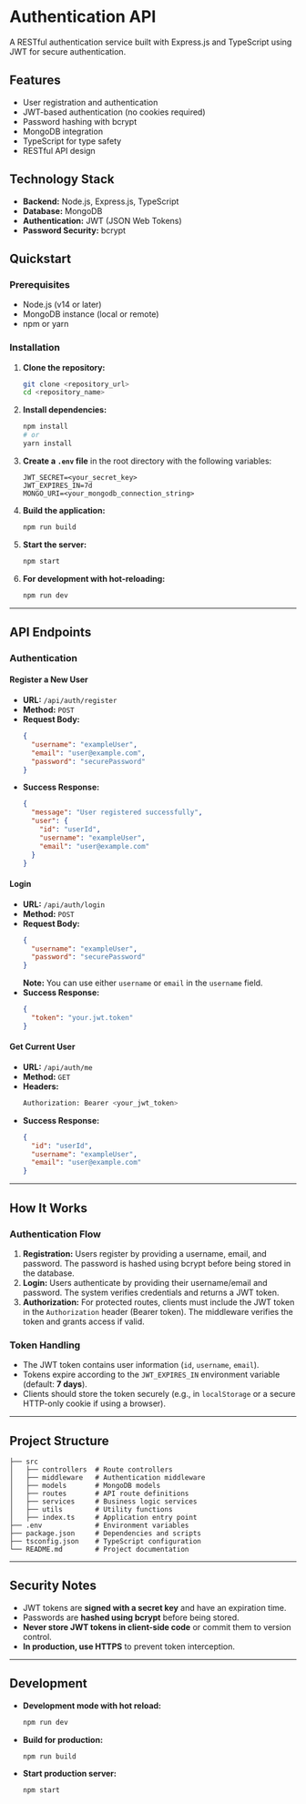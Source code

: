 # Authentication API

A RESTful authentication service built with Express.js and TypeScript using JWT for secure authentication.

## Features
- User registration and authentication
- JWT-based authentication (no cookies required)
- Password hashing with bcrypt
- MongoDB integration
- TypeScript for type safety
- RESTful API design

## Technology Stack
- **Backend:** Node.js, Express.js, TypeScript
- **Database:** MongoDB
- **Authentication:** JWT (JSON Web Tokens)
- **Password Security:** bcrypt

## Quickstart

### Prerequisites
- Node.js (v14 or later)
- MongoDB instance (local or remote)
- npm or yarn

### Installation

1. **Clone the repository:**
   ```sh
   git clone <repository_url>
   cd <repository_name>
   ```

2. **Install dependencies:**
   ```sh
   npm install  
   # or
   yarn install
   ```

3. **Create a `.env` file** in the root directory with the following variables:
   ```env
   JWT_SECRET=<your_secret_key>
   JWT_EXPIRES_IN=7d
   MONGO_URI=<your_mongodb_connection_string>
   ```

4. **Build the application:**
   ```sh
   npm run build
   ```

5. **Start the server:**
   ```sh
   npm start
   ```

6. **For development with hot-reloading:**
   ```sh
   npm run dev
   ```

---

## API Endpoints

### Authentication

#### Register a New User
- **URL:** `/api/auth/register`
- **Method:** `POST`
- **Request Body:**
  ```json
  {
    "username": "exampleUser",
    "email": "user@example.com",
    "password": "securePassword"
  }
  ```
- **Success Response:**
  ```json
  {
    "message": "User registered successfully",
    "user": {
      "id": "userId",
      "username": "exampleUser",
      "email": "user@example.com"
    }
  }
  ```

#### Login
- **URL:** `/api/auth/login`
- **Method:** `POST`
- **Request Body:**
  ```json
  {
    "username": "exampleUser",
    "password": "securePassword"
  }
  ```
  **Note:** You can use either `username` or `email` in the `username` field.
- **Success Response:**
  ```json
  {
    "token": "your.jwt.token"
  }
  ```

#### Get Current User
- **URL:** `/api/auth/me`
- **Method:** `GET`
- **Headers:**
  ```sh
  Authorization: Bearer <your_jwt_token>
  ```
- **Success Response:**
  ```json
  {
    "id": "userId",
    "username": "exampleUser",
    "email": "user@example.com"
  }
  ```

---

## How It Works

### Authentication Flow
1. **Registration:** Users register by providing a username, email, and password. The password is hashed using bcrypt before being stored in the database.
2. **Login:** Users authenticate by providing their username/email and password. The system verifies credentials and returns a JWT token.
3. **Authorization:** For protected routes, clients must include the JWT token in the `Authorization` header (Bearer token). The middleware verifies the token and grants access if valid.

### Token Handling
- The JWT token contains user information (`id`, `username`, `email`).
- Tokens expire according to the `JWT_EXPIRES_IN` environment variable (default: **7 days**).
- Clients should store the token securely (e.g., in `localStorage` or a secure HTTP-only cookie if using a browser).

---

## Project Structure
```
├── src
│   ├── controllers  # Route controllers
│   ├── middleware   # Authentication middleware
│   ├── models       # MongoDB models
│   ├── routes       # API route definitions
│   ├── services     # Business logic services
│   ├── utils        # Utility functions
│   ├── index.ts     # Application entry point
├── .env             # Environment variables
├── package.json     # Dependencies and scripts
├── tsconfig.json    # TypeScript configuration
└── README.md        # Project documentation
```

---

## Security Notes
- JWT tokens are **signed with a secret key** and have an expiration time.
- Passwords are **hashed using bcrypt** before being stored.
- **Never store JWT tokens in client-side code** or commit them to version control.
- **In production, use HTTPS** to prevent token interception.

---

## Development

- **Development mode with hot reload:**
  ```sh
  npm run dev
  ```
- **Build for production:**
  ```sh
  npm run build
  ```
- **Start production server:**
  ```sh
  npm start
  ```


